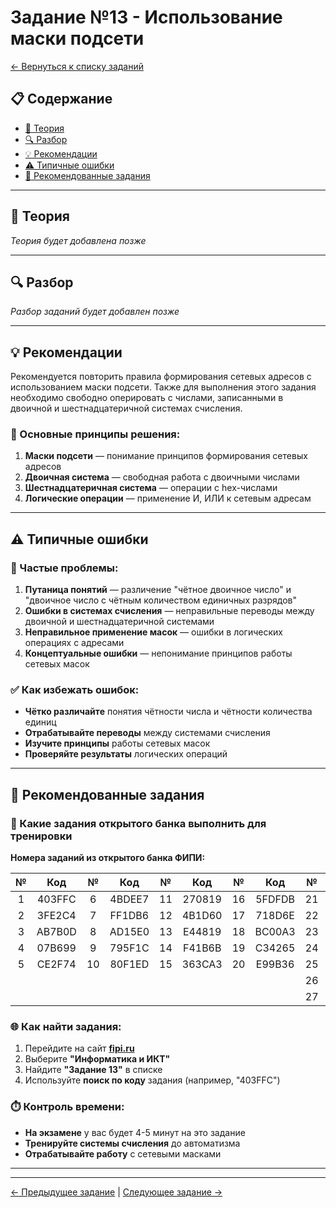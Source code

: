 # Задание №13 - Использование маски подсети

[← Вернуться к списку заданий](../README.md)

## 📋 Содержание
- [📖 Теория](#теория)
- [🔍 Разбор](#разбор)
- [💡 Рекомендации](#рекомендации)
- [⚠️ Типичные ошибки](#типичные-ошибки)
- [📝 Рекомендованные задания](#рекомендованные-задания)

---

## 📖 Теория

*Теория будет добавлена позже*

---

## 🔍 Разбор

*Разбор заданий будет добавлен позже*

---

## 💡 Рекомендации

Рекомендуется повторить правила формирования сетевых адресов с использованием маски подсети. Также для выполнения этого задания необходимо свободно оперировать с числами, записанными в двоичной и шестнадцатеричной системах счисления.

### 🔧 Основные принципы решения:

1. **Маски подсети** — понимание принципов формирования сетевых адресов
2. **Двоичная система** — свободная работа с двоичными числами
3. **Шестнадцатеричная система** — операции с hex-числами
4. **Логические операции** — применение И, ИЛИ к сетевым адресам

---

## ⚠️ Типичные ошибки

### 🚫 Частые проблемы:

1. **Путаница понятий** — различение "чётное двоичное число" и "двоичное число с чётным количеством единичных разрядов"
2. **Ошибки в системах счисления** — неправильные переводы между двоичной и шестнадцатеричной системами
3. **Неправильное применение масок** — ошибки в логических операциях с адресами
4. **Концептуальные ошибки** — непонимание принципов работы сетевых масок

### ✅ Как избежать ошибок:

- **Чётко различайте** понятия чётности числа и чётности количества единиц
- **Отрабатывайте переводы** между системами счисления
- **Изучите принципы** работы сетевых масок
- **Проверяйте результаты** логических операций

---

## 📝 Рекомендованные задания

### 🔗 Какие задания открытого банка выполнить для тренировки

**Номера заданий из открытого банка ФИПИ:**

| № | Код | № | Код | № | Код | № | Код | № | Код |
|:-:|:-:|:-:|:-:|:-:|:-:|:-:|:-:|:-:|:-:|
| 1 | 403FFC | 6 | 4BDEE7 | 11 | 270819 | 16 | 5FDFDB | 21 | BA76A3 |
| 2 | 3FE2C4 | 7 | FF1DB6 | 12 | 4B1D60 | 17 | 718D6E | 22 | 67566D |
| 3 | AB7B0D | 8 | AD15E0 | 13 | E44819 | 18 | BC00A3 | 23 | 5F11A9 |
| 4 | 07B699 | 9 | 795F1C | 14 | F41B6B | 19 | C34265 | 24 | 69CF6E |
| 5 | CE2F74 | 10 | 80F1ED | 15 | 363CA3 | 20 | E99B36 | 25 | DEA9C3 |
|   |        |    |        |    |        |    |        | 26 | 35EB38 |
|   |        |    |        |    |        |    |        | 27 | 62FDCF |

### 🌐 Как найти задания:

1. Перейдите на сайт **[fipi.ru](https://fipi.ru/ege/otkrytyy-bank-zadaniy-ege)**
2. Выберите **"Информатика и ИКТ"**
3. Найдите **"Задание 13"** в списке
4. Используйте **поиск по коду** задания (например, "403FFC")

### ⏱️ Контроль времени:

- **На экзамене** у вас будет 4-5 минут на это задание
- **Тренируйте системы счисления** до автоматизма
- **Отрабатывайте работу** с сетевыми масками

---

---

[← Предыдущее задание](task-12.md) | [Следующее задание →](task-14.md)
